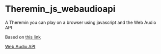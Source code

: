 # Theremin_js_webaudioapi
A Theremin you can play on a browser using javascript and the Web Audio API

Based on [this link](https://www.smashingmagazine.com/2016/06/make-music-in-the-browser-with-a-web-audio-theremin/)

[Web Audio API](https://webaudio.github.io/web-audio-api/)